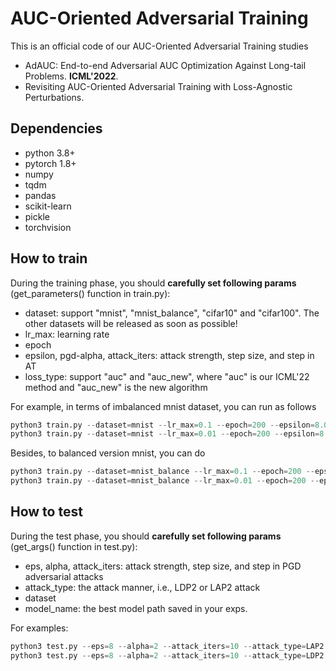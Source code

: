# AUC-Oriented Adversarial Training

This is an official code of our AUC-Oriented Adversarial Training studies 
- AdAUC: End-to-end Adversarial AUC Optimization Against Long-tail Problems. **ICML'2022**.
- Revisiting AUC-Oriented Adversarial Training with Loss-Agnostic Perturbations. 

## Dependencies
- python 3.8+
- pytorch 1.8+
- numpy
- tqdm
- pandas
- scikit-learn
- pickle
- torchvision

## How to train
During the training phase, you should **carefully set following params** (get_parameters() function in train.py):
- dataset: support "mnist", "mnist_balance", "cifar10" and "cifar100". The other datasets will be released as soon as possible!
- lr_max: learning rate
- epoch
- epsilon, pgd-alpha, attack_iters: attack strength, step size, and step in AT 
- loss_type: support "auc" and "auc_new", where "auc" is our ICML'22 method and "auc_new" is the new algorithm

For example, in terms of imbalanced mnist dataset, you can run as follows
```python
python3 train.py --dataset=mnist --lr_max=0.1 --epoch=200 --epsilon=8.0 --loss_type=auc_new
python3 train.py --dataset=mnist --lr_max=0.01 --epoch=200 --epsilon=8.0 --loss_type=auc
```
Besides, to balanced version mnist, you can do
```python
python3 train.py --dataset=mnist_balance --lr_max=0.1 --epoch=200 --epsilon=8.0 --loss_type=auc_new
python3 train.py --dataset=mnist_balance --lr_max=0.01 --epoch=200 --epsilon=8.0 --loss_type=auc
```

## How to test 
During the test phase, you should **carefully set following params** (get_args() function in test.py):
- eps, alpha, attack_iters: attack strength, step size, and step in PGD adversarial attacks
- attack_type: the attack manner, i.e., LDP2 or LAP2 attack
- dataset
- model_name: the best model path saved in your exps.

For examples:
```python
python3 test.py --eps=8 --alpha=2 --attack_iters=10 --attack_type=LAP2 --dataset=mnist --model_name=mnist_auc_new_pgd_pgd_0.1
python3 test.py --eps=8 --alpha=2 --attack_iters=10 --attack_type=LDP2 --dataset=mnist --model_name=mnist_auc_new_pgd_pgd_0.1
```